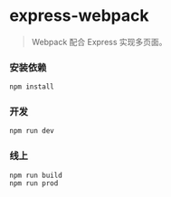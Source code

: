 # express-webpack

> Webpack 配合 Express 实现多页面。

### 安装依赖 
```bash
npm install
```

### 开发
```bash
npm run dev
```

### 线上
```bash
npm run build
npm run prod
```
